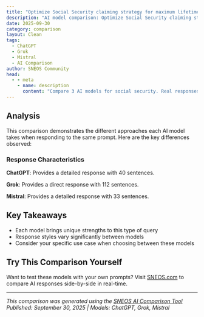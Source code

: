 ```yaml
---
title: "Optimize Social Security claiming strategy for maximum lifetime benefits"
description: "AI model comparison: Optimize Social Security claiming strategy for maximum lifetime benefits..."
date: 2025-09-30
category: comparison
layout: Clean
tags:
  - ChatGPT
  - Grok
  - Mistral
  - AI Comparison
author: SNEOS Community
head:
  - - meta
    - name: description
      content: "Compare 3 AI models for social security. Real responses from ChatGPT, Grok, Mistral with detailed analysis."
---
```


<ChatComparison
  title="Optimize Social Security claiming strategy for maximum lifetime benefits"
  prompt="Optimize Social Security claiming strategy for maximum lifetime benefits"
  :responses='{"ChatGPT": "Optimizing your Social Security claiming strategy to maximize lifetime benefits involves carefully considering your individual circumstances including life expectancy, financial needs, marital status, and other income sources. Here are key steps and strategies to help you decide when and how to claim Social Security benefits for the greatest total lifetime value:\n\n### 1. Understand Full Retirement Age (FRA) and Benefit Increases\n- **Full Retirement Age (FRA):** Typically between 66 and 67, depending on birth year.\n- **Early claiming:** You can start as early as age 62 but benefits are permanently reduced (up to 30% less).\n- **Delayed claiming:** Delaying benefits past FRA up to age 70 increases benefits by roughly 8% per year due to delayed retirement credits.\n\n### 2. Estimate Your Monthly Benefit at Different Claiming Ages\n- Use the Social Security Administration\u2019s **Retirement Estimator** tool to get personalized estimates at:\n - Early claiming (age 62)\n - At FRA\n - Delayed claiming (up to age 70)\n \n### 3. Calculate Break-Even Points\n- **Break-even age** is when total benefits received from delaying surpass the total benefits if you claimed earlier.\n- Typically, if you live past your late 70s or early 80s, delaying benefits results in higher lifetime payouts.\n- If you start benefits at 62, you get lower monthly payments but for more years.\n- If you delay to 70, you get higher monthly payments but fewer years of payments.\n\n### 4. Factor in Your Life Expectancy\n- Consider your health and family longevity history.\n- If you expect a shorter lifespan, claiming earlier might maximize total benefits.\n- If you expect a longer life, delaying benefits usually maximizes total lifetime income.\n\n### 5. Consider Marital Status \u0026 Spousal Benefits\n- Married couples can optimize claiming strategies through:\n - **Spousal benefits:** Up to 50% of the spouse\u2019s FRA benefit if higher.\n - **Survivor benefits:** Widowed spouses can claim the higher benefit of their own or their deceased spouse\u2019s benefit.\n- Strategic claiming between spouses can increase combined household benefits.\n\n### 6. Account for Other Income and Tax Implications\n- Claiming early may increase income taxes on Social Security benefits.\n- If you continue working while claiming early Social Security, your benefits could be temporarily reduced due to earnings limits.\n- Delay benefits if you have sufficient other income sources.\n\n### 7. Common Claiming Strategies\n- **Claim at FRA:** You avoid reductions and get full benefit.\n- **Claim at 62:** For immediate income, accept a permanent reduction.\n- **Delay until 70:** Maximize monthly benefits and lifetime payouts if you expect long life.\n- **\u201CFile and Suspend\u201D and \u201CRestricted Application\u201D:** These used to allow more advanced strategies but have been mostly eliminated for those born 1954 or later.\n- **Claim spousal benefits first** (if eligible) and delay your own benefit for higher later payments\u2014only possible if you were born before 1954.\n\n### 8. Use Online Tools for Personalized Optimization\n- **Social Security Administration\u2019s calculators:** Retirement Estimator, Quick Calculator.\n- **Third-party calculators:** Maximize My Social Security, Social Security Timing Tool.\n- Consider consulting a financial planner specializing in Social Security strategy.\n\n---\n\n### Summary Example Scenario\n\n| Claim Age | Monthly Benefit (approx.) | Total Benefits by Age 80 (est.) | Best if You Expect to Live Past Age: |\n| --------- | ------------------------ | ------------------------------- | ------------------------------------ |\n| 62 | $1,000 | $216,000 | \u003C78 |\n| FRA (66) | $1,320 | $237,600 | 78\u201380 |\n| 70 | $1,760 | $316,800 | \u003E80 |\n\n---\n\n### Final Recommendations\n- Delay claiming benefits as long as financially feasible up to age 70.\n- Consider health, family longevity, and financial needs.\n- Utilize spousal and survivor benefit rules if married.\n- Run personalized scenarios using Social Security tools.\n\nIf you provide your birth year, marital status, and financial situation, I can help develop a more detailed claiming strategy for you.", "Grok": "Optimizing your Social Security claiming strategy to maximize lifetime benefits depends on several personal and financial factors, including your age, health, marital status, income needs, and expected longevity. Below, I\u2019ll outline a general framework to help you make an informed decision, along with key considerations and strategies. However, since I don\u2019t have access to your specific financial details, this should be treated as a guide. Consulting a financial advisor or using a Social Security benefits calculator tailored to your situation is recommended for precise planning.\n\n---\n\n### Key Factors in Social Security Claiming\n1. **Full Retirement Age (FRA):** This is the age at which you\u2019re eligible to receive 100% of your Social Security benefit. FRA depends on your birth year:\n - Born 1943\u20131954: FRA is 66\n - Born 1955\u20131959: FRA increases by 2 months per year (e.g., 66 and 2 months for 1955)\n - Born 1960 or later: FRA is 67\n2. **Early Claiming (Age 62):** You can start benefits as early as 62, but your monthly benefit is reduced by 5/9 of 1% for each month before FRA (up to 36 months), and 5/12 of 1% thereafter if FRA is beyond 66. This results in a permanent reduction of up to 30% if FRA is 67.\n3. **Delayed Claiming (After FRA):** For each year you delay past FRA up to age 70, your benefit increases by 8% (prorated monthly). There\u2019s no additional increase after 70.\n4. **Life Expectancy:** If you expect to live longer, delaying benefits often maximizes total lifetime payouts. If your health or family history suggests a shorter lifespan, claiming earlier may be better.\n5. **Spousal and Survivor Benefits:** If married, your strategy should account for spousal benefits (up to 50% of your benefit at FRA) and survivor benefits (up to 100% of your benefit for a surviving spouse).\n6. **Income Needs and Taxes:** Social Security benefits may be taxable if you have other income (e.g., withdrawals from retirement accounts). Claiming strategy should align with your overall financial plan.\n7. **Work and Earnings Test:** If you claim before FRA and continue working, benefits may be temporarily reduced if you earn above a certain threshold (e.g., $21,240 in 2023 for those under FRA all year). These reductions are later credited back after reaching FRA.\n\n---\n\n### General Strategies for Maximizing Lifetime Benefits\nThe goal is to balance monthly income with total lifetime benefits, considering your unique circumstances. Below are common approaches:\n\n#### 1. Delay Claiming Until Age 70 (If Possible)\n- **Why it works:** Delaying increases your monthly benefit by 8% per year past FRA, a guaranteed return that\u2019s hard to match with other investments, especially since benefits are adjusted for inflation via Cost-of-Living Adjustments (COLA).\n- **Best for:** Individuals with good health, longer life expectancy (e.g., family history of longevity), and the ability to fund retirement through other savings or income until 70.\n- **Consideration:** If you die before reaching your \u201Cbreakeven age\u201D (typically around 80\u201382, depending on when you claim), you may receive less in total benefits compared to claiming earlier.\n\n#### 2. Claim at FRA\n- **Why it works:** This avoids the reduction for early claiming and the risk of not living long enough to benefit from delaying. It\u2019s a \u201Cmiddle ground\u201D for many.\n- **Best for:** Those with average life expectancy or uncertainty about longevity, or those who need income at FRA but can avoid claiming early.\n- **Consideration:** You miss out on the 8% delayed retirement credits by not waiting until 70.\n\n#### 3. Claim Early at 62\n- **Why it works:** You receive benefits sooner, which can be valuable if you need income or don\u2019t expect to live past your 70s. Total benefits may be higher if you die early.\n- **Best for:** Individuals in poor health, with shorter life expectancy, or urgent financial needs and no other income sources.\n- **Consideration:** Monthly benefits are permanently reduced, and if you live longer than expected, you may regret not delaying.\n\n#### 4. Spousal Coordination (for Married Couples)\n- **Why it works:** Coordinating claiming between spouses can maximize household benefits, especially by leveraging spousal and survivor benefits.\n- **Strategies:**\n - **Higher Earner Delays:** The spouse with the higher Primary Insurance Amount (PIA) delays claiming to age 70 to maximize their benefit, which also increases the survivor benefit for the lower-earning spouse.\n - **Lower Earner Claims Early or at FRA:** The lower earner might claim at 62 or FRA to provide household income while the higher earner delays.\n - **Spousal Benefit Switch:** If one spouse has a much lower PIA, they might claim spousal benefits (based on the higher earner\u2019s record) once the higher earner claims, then switch to their own benefit later if it grows higher by delaying.\n- **Best for:** Couples where one spouse has significantly higher earnings or where survivor benefits are a major concern (e.g., one spouse is much younger or has lower earnings).\n- **Consideration:** Rules around spousal benefits can be complex, and changes in law (e.g., elimination of \u201Cfile and suspend\u201D post-2016) limit some older strategies. Check current regulations.\n\n#### 5. Account for Breakeven Analysis\n- **What it is:** The breakeven point is the age at which the total benefits received from delaying equal or exceed the total from claiming earlier.\n- **Example:** If you claim at 62 vs. 70, the breakeven age is typically around 80\u201382. If you live past this age, delaying yields more total benefits; if not, claiming early does.\n- **How to use it:** Estimate your lifespan based on health, family history, and actuarial tables (e.g., Social Security\u2019s life expectancy calculator). If you expect to live past the breakeven age, delaying usually maximizes benefits.\n- **Consideration:** This assumes consistent inflation adjustments and doesn\u2019t account for the time value of money or investment returns on early benefits.\n\n---\n\n### Additional Considerations\n1. **Health and Longevity:** Be honest about your health. If you have a chronic condition or family history of shorter lifespans, claiming earlier may be wiser. Conversely, if you\u2019re healthy and longevity runs in your family, delay as long as possible.\n2. **Other Income Sources:** If you have substantial savings, pensions, or can continue working, delaying Social Security is easier and often beneficial. If you lack other resources, you may need to claim earlier.\n3. **Tax Implications:** Up to 85% of Social Security benefits can be taxable if your combined income (adjusted gross income \u002B nontaxable interest \u002B half of Social Security benefits) exceeds certain thresholds (e.g., $25,000 for single filers, $32,000 for joint filers in 2023). Timing withdrawals from retirement accounts alongside Social Security claiming can minimize taxes.\n4. **Inflation and COLA:** Benefits are adjusted for inflation, making delayed benefits more valuable over time as purchasing power is somewhat protected. Delaying can act as a hedge against inflation.\n\n---\n\n### Step-by-Step Process to Optimize Your Strategy\n1. **Gather Data:** Know your FRA, estimated monthly benefit at different ages (use your Social Security statement or ssa.gov \u201CMy Social Security\u201D account), marital status, and spouse\u2019s benefit details if applicable.\n2. **Assess Finances:** Determine if you can afford to delay benefits or if you need income sooner. Review savings, debts, and other income sources.\n3. **Estimate Longevity:** Use family history, health status, and online tools (e.g., SSA\u2019s Life Expectancy Calculator) to estimate how long you might live.\n4. **Run Scenarios:** Use a Social Security benefits calculator (e.g., SSA\u2019s tools, AARP\u2019s calculator, or software like Maximize My Social Security) to compare total lifetime benefits under different claiming ages (62, FRA, 70) for you and your spouse if married.\n5. **Coordinate with Spouse:** If married, model joint strategies to maximize household and survivor benefits.\n6. **Consult Professionals:** Work with a financial advisor or tax professional to integrate Social Security into your broader retirement and tax plan.\n\n---\n\n### Common Pitfalls to Avoid\n- **Claiming Early Without Need:** Many claim at 62 out of habit or fear of \u201Cmissing out,\u201D but if you don\u2019t need the money and expect to live past 80, this often reduces lifetime benefits.\n- **Ignoring Spousal Benefits:** Failing to coordinate with a spouse can leave money on the table, especially for survivor benefits.\n- **Not Considering Taxes:** Claiming at a time when other income is high can increase the taxable portion of benefits, reducing your net income.\n- **Overestimating Longevity Risk:** Delaying to 70 assumes you\u2019ll live long enough to benefit. If your health suggests otherwise, don\u2019t delay unnecessarily.\n\n---\n\n### Tools and Resources\n- **Social Security Administration (ssa.gov):** Create a \u201CMy Social Security\u201D account to see personalized benefit estimates and test claiming ages.\n- ** Calculators:** Use free tools like the AARP Social Security Calculator or paid ones like Maximize My Social Security for detailed projections.\n- **Financial Advisors:** A fee-only advisor can provide tailored advice integrating Social Security with investments and taxes.\n\n---\n\n### Hypothetical Example\n- **Person:** John, born in 1960 (FRA 67), single, PIA at FRA is $2,000/month.\n- **Claim at 62:** Reduced by 30% = $1,400/month. If he lives to 80, total benefits = $1,400 x ", "Mistral": "Optimizing your Social Security claiming strategy to maximize lifetime benefits involves considering several factors, including your age, health, financial needs, and marital status. Here are some key strategies to consider:\n\n### 1. **Delay Claiming Benefits**\n- **Full Retirement Age (FRA):** Claiming benefits at your Full Retirement Age (FRA) ensures you receive 100% of your Primary Insurance Amount (PIA).\n- **Delayed Retirement Credits:** For each year you delay claiming benefits beyond your FRA, your benefit increases by approximately 8% until age 70. This can significantly boost your monthly benefit.\n\n### 2. **Coordinate with Spousal Benefits**\n- **Spousal Benefits:** If you are married, you may be eligible for spousal benefits, which can be up to 50% of your spouse\u0027s PIA.\n- **File and Suspend:** Although this strategy is no longer available for those who did not implement it by April 2016, it\u0027s worth noting that it allowed one spouse to file for benefits and then suspend them, allowing the other spouse to claim spousal benefits while the first spouse\u0027s benefits continued to grow.\n- **Restricted Application:** If you were born before January 2, 1954, you can file a restricted application for spousal benefits only, allowing your own benefits to continue growing until age 70.\n\n### 3. **Consider Health and Life Expectancy**\n- **Life Expectancy:** If you expect to live a long life, delaying benefits can be advantageous. Conversely, if you have health issues or a shorter life expectancy, claiming benefits earlier might be more beneficial.\n- **Break-Even Analysis:** Determine the break-even point where the cumulative benefits from delaying claiming equal the cumulative benefits from claiming earlier. This can help you decide the optimal claiming age.\n\n### 4. **Evaluate Financial Needs**\n- **Immediate Financial Needs:** If you need the income immediately, you might have to claim benefits earlier.\n- **Investment Opportunities:** Consider whether you could invest the benefits you receive earlier to potentially earn a higher return than the delayed retirement credits.\n\n### 5. **Tax Implications**\n- **Taxable Income:** Up to 85% of your Social Security benefits may be taxable depending on your other income. Consider how claiming benefits will affect your overall tax situation.\n- **Roth Conversions:** If you have significant retirement savings, consider converting some of your traditional IRA to a Roth IRA to reduce future required minimum distributions (RMDs) and potentially lower your taxable income.\n\n### 6. **Survivor Benefits**\n- **Widow/Widower Benefits:** If you are a surviving spouse, you may be eligible for survivor benefits based on your deceased spouse\u0027s earnings record. Delaying your own benefits can also increase the survivor benefits for your spouse.\n\n### 7. **Use Online Tools and Professional Advice**\n- **Social Security Administration (SSA) Tools:** The SSA provides tools and calculators to help you estimate your benefits and determine the best claiming strategy.\n- **Financial Advisor:** Consulting with a financial advisor who specializes in Social Security can provide personalized advice tailored to your specific situation.\n\n### Example Scenario\nSuppose you are 62 years old and your FRA is 67. If you delay claiming benefits until age 70, your monthly benefit will be approximately 124% of your PIA. If you expect to live until age 85, delaying benefits can result in significantly higher lifetime benefits compared to claiming at age 62 or 67.\n\n### Conclusion\nOptimizing your Social Security claiming strategy requires a careful analysis of your personal circumstances, including your age, health, financial needs, and marital status. Delaying benefits, coordinating with spousal benefits, and considering tax implications are key strategies to maximize your lifetime benefits. Consulting with a financial advisor can also provide valuable insights and personalized advice."}' 
  published-date="14:04"
/>

## Analysis

This comparison demonstrates the different approaches each AI model takes when responding to the same prompt. Here are the key differences observed:

### Response Characteristics

**ChatGPT**: Provides a detailed response with 40 sentences. 

**Grok**: Provides a direct response with 112 sentences. 

**Mistral**: Provides a detailed response with 33 sentences. 

## Key Takeaways

- Each model brings unique strengths to this type of query
- Response styles vary significantly between models
- Consider your specific use case when choosing between these models

## Try This Comparison Yourself

Want to test these models with your own prompts? Visit [SNEOS.com](https://sneos.com) to compare AI responses side-by-side in real-time.

---

*This comparison was generated using the [SNEOS AI Comparison Tool](https://sneos.com)*
*Published: September 30, 2025 | Models: ChatGPT, Grok, Mistral*
